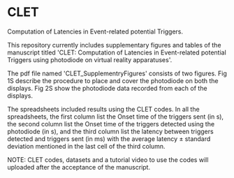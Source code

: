 # CLET
Computation of Latencies in Event-related potential Triggers.

This repository currently includes supplementary figures and tables of the manuscript titled 'CLET: Computation of Latencies in Event-related potential Triggers using photodiode on virtual reality apparatuses'.

The pdf file named 'CLET_SupplementryFigures' consists of two figures. Fig 1S describe the procedure to place and cover the photodiode on both the displays. Fig 2S show the photodiode data recorded from each of the displays.

The spreadsheets included results using the CLET codes. In all the spreadsheets, the first column list the Onset time of the triggers sent (in s), the second column list the Onset time of the triggers detected using the photodiode (in s), and the third column list the latency between triggers detected and triggers sent (in ms) with the average latency ± standard deviation mentioned in the last cell of the third column.  

NOTE: CLET codes, datasets and a tutorial video to use the codes will uploaded after the acceptance of the manuscript.
